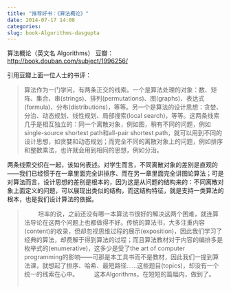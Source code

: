 ```yaml
---
title: "推荐好书：《算法概论》"
date: 2014-07-17 14:08
categories:
slug: book-Algorithms-dasgupta
---
```


算法概论（英文名 Algorithms）
豆瓣：http://book.douban.com/subject/1996256/

引用豆瓣上面一位人士的书评：

>算法作为一门学问，有两条正交的线索。一个是算法处理的对象：数、矩阵、集合、串(strings)、排列(permutations)、图(graphs)、表达式(formula)、分布(distributions)，等等。另一个是算法的设计思想：贪婪、分治、动态规划、线性规划、局部搜索(local search)，等等。这两条线索几乎是相互独立的：同一个离散对象，例如图，稍有不同的问题，例如single-source shortest path和all-pair shortest path，就可以用到不同的设计思想，如贪婪和动态规划；而完全不同的离散对象上的问题，例如排序和整数乘法，也许就会用到相同的思想，例如分治。 

>
两条线索交织在一起，该如何表述。对学生而言，不同离散对象的差别是直观的——我们已经惯于在一章里面完全讲排序、而在另一章里面完全讲图论算法；可是对算法而言，设计思想的差别是根本的，因为这是从问题的结构来的：不同离散对象上面定义的问题，可以展现出类似的结构，而这结构特征，就是支持一类算法的根本，也是我们设计算法的依据。　　 

>　　 
坦率的说，之前还没有哪一本算法书很好的解决这两个困难，就连算法导论在这两个问题上也都做得不好。传统的算法书，大多注重内容(content)的收录，但却忽视思维过程的展示(exposition)，因此我们学习了经典的算法，却费解于得到算法的过程；而且算法教材对于内容的编排多是枚举式的(enumerative)，这多少是受了the art of computer programming的影响——可那是本工具书而不是教材，因此我们一提到算法课，就想起了排序、哈希、最短路径……这些题目(topics)，却没有一个统一的线索在心中。 
　　 
>这本Algorithms，在短短的篇幅内，做到了。 
　　


